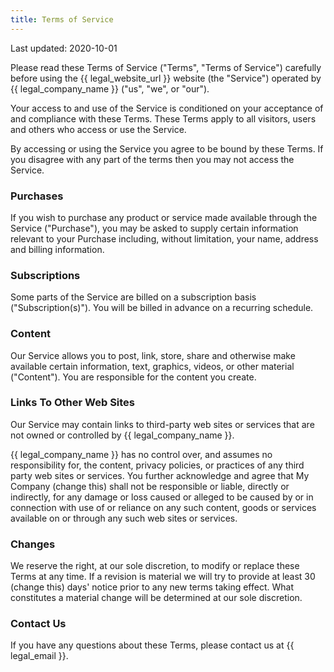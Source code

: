 ```yaml
---
title: Terms of Service
---
```

Last updated: 2020-10-01

Please read these Terms of Service ("Terms", "Terms of Service") carefully before using the {{ legal_website_url }} website (the "Service") operated by {{ legal_company_name }} ("us", "we", or "our").

Your access to and use of the Service is conditioned on your acceptance of and compliance with these Terms. These Terms apply to all visitors, users and others who access or use the Service.

By accessing or using the Service you agree to be bound by these Terms. If you disagree with any part of the terms then you may not access the Service.

### Purchases

If you wish to purchase any product or service made available through the Service ("Purchase"), you may be asked to supply certain information relevant to your Purchase including, without limitation, your name, address and billing information.

### Subscriptions

Some parts of the Service are billed on a subscription basis ("Subscription(s)"). You will be billed in advance on a recurring schedule.

### Content

Our Service allows you to post, link, store, share and otherwise make available certain information, text, graphics, videos, or other material ("Content"). You are responsible for the content you create.

### Links To Other Web Sites

Our Service may contain links to third-party web sites or services that are not owned or controlled by {{ legal_company_name }}.

{{ legal_company_name }} has no control over, and assumes no responsibility for, the content, privacy policies, or practices of any third party web sites or services. You further acknowledge and agree that My Company (change this) shall not be responsible or liable, directly or indirectly, for any damage or loss caused or alleged to be caused by or in connection with use of or reliance on any such content, goods or services available on or through any such web sites or services.

### Changes

We reserve the right, at our sole discretion, to modify or replace these Terms at any time. If a revision is material we will try to provide at least 30 (change this) days' notice prior to any new terms taking effect. What constitutes a material change will be determined at our sole discretion.

### Contact Us

If you have any questions about these Terms, please contact us at {{ legal_email }}.

